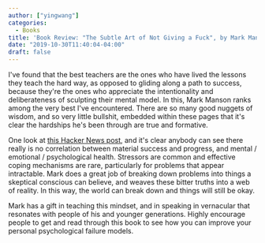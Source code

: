 ```yaml
---
author: ["yingwang"]
categories:
  - Books
title: 'Book Review: "The Subtle Art of Not Giving a Fuck", by Mark Manson'
date: "2019-10-30T11:40:04-04:00"
draft: false
---
```


I've found that the best teachers are the ones who have lived the lessons they
teach the hard way, as opposed to gliding along a path to success, because
they're the ones who appreciate the intentionality and deliberateness of
sculpting their mental model. In this, Mark Manson ranks among the very best
I've encountered. There are so many good nuggets of wisdom, and so very little
bullshit, embedded within these pages that it's clear the hardships he's been
through are true and formative.

One look at [this Hacker News
post](https://news.ycombinator.com/item?id=20951444), and it's clear anybody can
see there really is no correlation between material success and progress, and
mental / emotional / psychological health. Stressors are common and effective
coping mechanisms are rare, particularly for problems that appear intractable.
Mark does a great job of breaking down problems into things a skeptical
conscious can believe, and weaves these bitter truths into a web of reality. In
this way, the world can break down and things will still be okay.

Mark has a gift in teaching this mindset, and in speaking in vernacular that
resonates with people of his and younger generations. Highly encourage people to
get and read through this book to see how you can improve your personal
psychological failure models.

